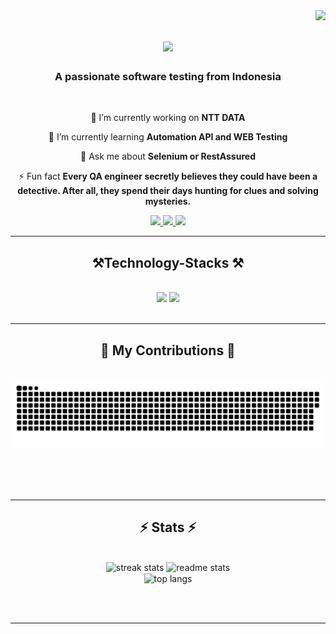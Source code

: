 <img align="right" src="https://visitor-badge.laobi.icu/badge?page_id=11neuty.11neuty"/>

<h1 align="center">
    <img src="https://readme-typing-svg.herokuapp.com/?font=Righteous&size=35&center=true&vCenter=true&width=500&height=70&duration=4000&lines=Hi+There!+👋;+I'm+Ryan+Daffa+Pratama!;" />
</h1>

<h3 align="center">A passionate software testing from Indonesia</h3>

<br/>

<div align="center">
 
 🔭 I’m currently working on **NTT DATA**
 
 🌱 I’m currently learning **Automation API and WEB Testing**

💬 Ask me about **Selenium or RestAssured**

⚡ Fun fact **Every QA engineer secretly believes they could have been a detective. After all, they spend their days hunting for clues and solving mysteries.**

 </div>
 
<div align="center"> 
  <a href="ryandaffapratama@gmail.com">
    <img src="https://img.shields.io/badge/Gmail-333333?style=for-the-badge&logo=gmail&logoColor=red" />
  </a>
  <a href="https://linkedin.com/in/ryan-d-pratama" target="https://www.linkedin.com/in/ryan-d-pratama-4b0699190/">
    <img src="https://img.shields.io/badge/LinkedIn-0077B5?style=for-the-badge&logo=linkedin&logoColor=white" target="_blank" />
  </a>
  <a href="https://github.com/11neuty" target="">
     <img src="https://img.shields.io/badge/Portfolio-FF5722?style=for-the-badge&logo=todoist&logoColor=white" target="_blank" /> <!-- sqlite, safari, google-chrome are other good icon options -->
  </a>
</div>

 <hr/>
 
<h2 align="center">⚒️Technology-Stacks ⚒️</h2>
<br/>
<div align="center">
    <img src="https://skillicons.dev/icons?i=mysql,maven,gherkin,postman,java,git,github,idea,ubuntu,linux" />
    <img src="https://skillicons.dev/icons?i=arduino,bash,c,cpp,cypress,discord,java,powershell" /><br>
</div>

<br/>
<hr/>

<div align="center">
  <h2>🐍 My Contributions 🐍</h2>
  <br>
  <img alt="snake eating my contributions" src="https://raw.githubusercontent.com/11neuty/11neuty/output/github-contribution-grid-snake.svg" />
  
  <br/><br/><br/>
</div>

<hr/>

<h2 align="center">⚡ Stats ⚡</h2>
<br>
<div align=center>
  <img width=390 src="https://streak-stats.demolab.com/?user=11neuty&count_private=true&theme=react&border_radius=10" alt="streak stats"/>
  <img width=390 src="https://github-readme-stats.vercel.app/api?username=11neuty&count_private=true&show_icons=true&theme=react&rank_icon=github&border_radius=10" alt="readme stats" />
  <br/>
  <img width=325 align="center" src="https://github-readme-stats.vercel.app/api/top-langs/?username=11neuty&hide=HTML&langs_count=8&layout=compact&theme=react&border_radius=10&size_weight=0.5&count_weight=0.5&exclude_repo=github-readme-stats" alt="top langs" />
</div>

<br/><br/>

<hr/>

<br/>

<br/>
